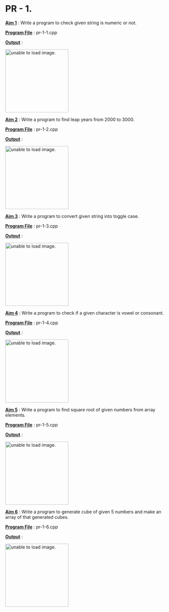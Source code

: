 # PR - 1.

<U>**Aim 1**</U> : Write a program to check given string is numeric or not.

<u>**Program File**</u> : pr-1-1.cpp

<u>**Output**</u> :

<img src="https://github.com/jb-jaydeep/Cpp/blob/main/pr-1(Fundamental%20Booster)/images/pr-1-1.PNG" height = "200px" alt = "unable to load image.">

<u>**Aim 2**</u> : Write a program to find leap years from 2000 to 3000.

<u>**Program File**</u> : pr-1-2.cpp

<u>**Output**</u> :

<img src="https://github.com/jb-jaydeep/Cpp/blob/main/pr-1(Fundamental%20Booster)/images/pr-1-2.png" height = "200px" alt = "unable to load image.">

<u>**Aim 3**</u> : Write a program to convert given string into toggle case.

<u>**Program File**</u> : pr-1-3.cpp

<u>**Output**</u> :

<img src="https://github.com/jb-jaydeep/Cpp/blob/main/pr-1(Fundamental%20Booster)/images/pr-1-3.png" height = "200px" alt = "unable to load image.">

<u>**Aim 4**</u> : Write a program to check if a given character is vowel or consonant.

<u>**Program File**</u> : pr-1-4.cpp

<u>**Output**</u> :

<img src="https://github.com/jb-jaydeep/Cpp/blob/main/pr-1(Fundamental%20Booster)/images/pr-1-4.png" height = "200px" alt = "unable to load image.">

<u>**Aim 5**</u> : Write a program to find square root of given numbers from array elements.

<u>**Program File**</u> : pr-1-5.cpp

<u>**Output**</u> :

<img src="https://github.com/jb-jaydeep/Cpp/blob/main/pr-1(Fundamental%20Booster)/images/pr-1-5.png" height = "200px" alt = "unable to load image.">

<u>**Aim 6**</u> : Write a program to generate cube of given 5 numbers and make an array of that generated cubes.

<u>**Program File**</u> : pr-1-6.cpp

<u>**Output**</u> :

<img src="https://github.com/jb-jaydeep/Cpp/blob/main/pr-1(Fundamental%20Booster)/images/pr-1-6.png" height = "200px" alt = "unable to load image.">

